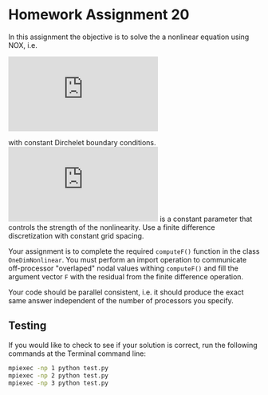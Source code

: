# Homework Assignment 20

In this assignment the objective is to solve the a nonlinear equation using  NOX, i.e.

![equation](http://latex.codecogs.com/gif.latex?%5Cfrac%7B%5Cpartial%5E2%20u%28x%29%7D%7B%5Cpartial%20x%5E2%7D-k%20u%28x%29%5E2%20%3D%200)

with constant Dirchelet boundary conditions.  ![equation](http://latex.codecogs.com/gif.latex?%5Cinline%20k) is a constant parameter that controls the strength of the  nonlinearity.  Use a finite difference discretization with constant grid spacing.

Your assignment is to complete the required `computeF()` function in the class `OneDimNonlinear`.  You must perform an import operation to communicate off-processor "overlaped" nodal values withing `computeF()` and fill the argument vector `F` with the residual from the finite difference operation.

Your code should be parallel consistent, i.e. it should produce the exact same answer independent of the number of processors you specify.

## Testing

If you would like to check to see if your solution is correct, run the following commands at the Terminal command line:

```bash
mpiexec -np 1 python test.py
mpiexec -np 2 python test.py
mpiexec -np 3 python test.py
```
